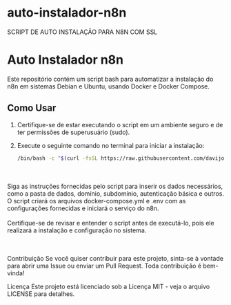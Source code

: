 # auto-instalador-n8n
SCRIPT DE AUTO INSTALAÇÃO PARA N8N COM SSL 

# Auto Instalador n8n

Este repositório contém um script bash para automatizar a instalação do n8n em sistemas Debian e Ubuntu, usando Docker e Docker Compose.

## Como Usar

1. Certifique-se de estar executando o script em um ambiente seguro e de ter permissões de superusuário (sudo).
2. Execute o seguinte comando no terminal para iniciar a instalação:

   ```bash
   /bin/bash -c "$(curl -fsSL https://raw.githubusercontent.com/davijonas/auto-instalador-n8n/main/install.sh)"

<br>
<br>
Siga as instruções fornecidas pelo script para inserir os dados necessários, como a pasta de dados, domínio, subdomínio, autenticação básica e outros.
O script criará os arquivos docker-compose.yml e .env com as configurações fornecidas e iniciará o serviço do n8n.
<br><br>Certifique-se de revisar e entender o script antes de executá-lo, pois ele realizará a instalação e configuração no sistema.

<br><br>Contribuição
Se você quiser contribuir para este projeto, sinta-se à vontade para abrir uma Issue ou enviar um Pull Request. Toda contribuição é bem-vinda!

Licença
Este projeto está licenciado sob a Licença MIT - veja o arquivo LICENSE para detalhes.

